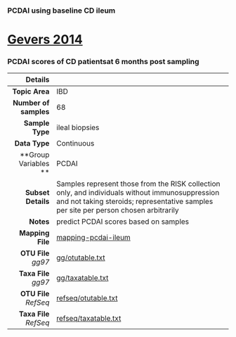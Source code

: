 ### PCDAI using baseline CD ileum
# [Gevers 2014]( ../docs/gevers.html )
### PCDAI scores of CD patientsat 6 months post sampling

| Details                   |                                                           |
| ------------------------: |-----------------------------------------------------------|
| **Topic Area**                | IBD                                                |
| **Number of samples**         | 68                                         |
| **Sample Type**               | ileal biopsies                                         |
| **Data Type**                 | Continuous                                           |
| **Group Variables **          | PCDAI                                           |
| **Subset Details**            | Samples represent those from the RISK collection only, and individuals without immunosuppression and not taking steroids; representative samples per site per person chosen arbitrarily                                  |
| **Notes**                     | predict PCDAI scores based on samples                                         |
| **Mapping File**              | [mapping-pcdai-ileum]( ../datasets/gevers/mapping-pcdai-ileum)        |
| **OTU File** *gg97*           | [gg/otutable.txt]( ../datasets/gevers/gg/otutable.txt)          |
| **Taxa File** *gg97*          | [gg/taxatable.txt]( ../datasets/gevers/gg/taxatable.txt)        |
| **OTU File** *RefSeq*         | [refseq/otutable.txt]( ../datasets/gevers/refseq/otutable.txt)  |
| **Taxa File** *RefSeq*        | [refseq/taxatable.txt]( ../datasets/gevers/refseq/taxatable.txt)|